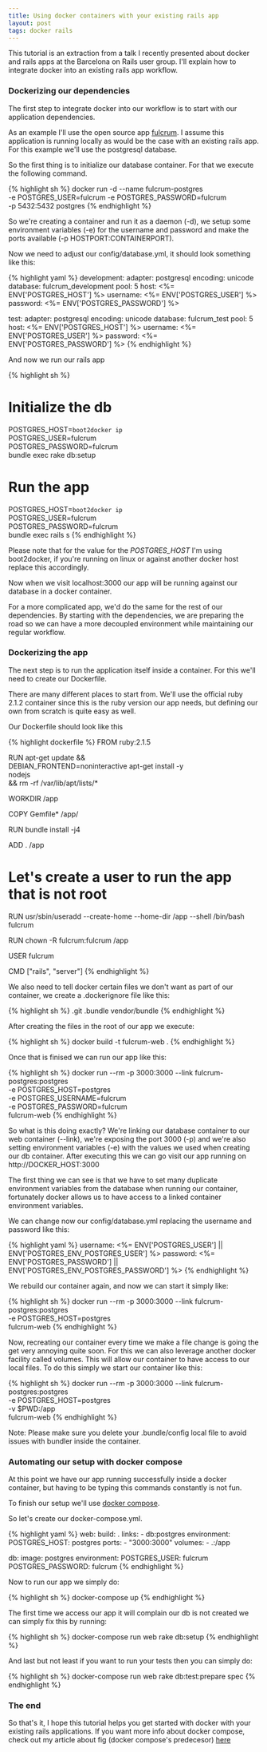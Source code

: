 ```yaml
---
title: Using docker containers with your existing rails app
layout: post
tags: docker rails
---
```


This tutorial is an extraction from a talk I recently presented about
docker and rails apps at the Barcelona on Rails user group. I'll
explain how to integrate docker into an existing rails app workflow.<!-- -**-END-**- -->

### Dockerizing our dependencies

The first step to integrate docker into our workflow is to start with
our application dependencies.

As an example I'll use the open source app
[fulcrum](https://github.com/fulcrum-agile/fulcrum). I assume this
application is running locally as would be the case with an existing
rails app. For this example we'll use the postgresql database.

So the first thing is to initialize our database container. For that
we execute the following command.

{% highlight sh %}
docker run -d --name fulcrum-postgres \
-e POSTGRES_USER=fulcrum -e POSTGRES_PASSWORD=fulcrum \
-p 5432:5432 postgres
{% endhighlight %}

So we're creating a container and run it as a daemon (-d), we
setup some environment variables (-e) for the username and password and
make the ports available (-p HOSTPORT:CONTAINERPORT).

Now we need to adjust our config/database.yml, it should look
something like this:

{% highlight yaml %}
development:
  adapter: postgresql
  encoding: unicode
  database: fulcrum_development
  pool: 5
  host: <%= ENV['POSTGRES_HOST'] %>
  username: <%= ENV['POSTGRES_USER'] %>
  password: <%= ENV['POSTGRES_PASSWORD'] %>

test:
  adapter: postgresql
  encoding: unicode
  database: fulcrum_test
  pool: 5
  host: <%= ENV['POSTGRES_HOST'] %>
  username: <%= ENV['POSTGRES_USER'] %>
  password: <%= ENV['POSTGRES_PASSWORD'] %>
{% endhighlight %}

And now we run our rails app

{% highlight sh %}
# Initialize the db
POSTGRES_HOST=`boot2docker ip` \
POSTGRES_USER=fulcrum \
POSTGRES_PASSWORD=fulcrum \
bundle exec rake db:setup

# Run the app
POSTGRES_HOST=`boot2docker ip` \
POSTGRES_USER=fulcrum \
POSTGRES_PASSWORD=fulcrum \
bundle exec rails s
{% endhighlight %}

Please note that for the value for the *POSTGRES_HOST* I'm using
boot2docker, if you're running on linux or against another docker host
replace this accordingly.

Now when we visit localhost:3000 our app will be running against our
database in a docker container.

For a more complicated app, we'd do the same for the rest of our
dependencies. By starting with the dependencies, we are preparing the
road so we can have a more decoupled environment while maintaining our
regular workflow.

### Dockerizing the app

The next step is to run the application itself inside a container. For
this we'll need to create our Dockerfile.

There are many different places to start from. We'll use the official
ruby 2.1.2 container since this is the ruby version our app needs, but
defining our own from scratch is quite easy as well.

Our Dockerfile should look like this

{% highlight dockerfile %}
FROM ruby:2.1.5

RUN apt-get update && \
    DEBIAN_FRONTEND=noninteractive apt-get install -y \
    nodejs \
    && rm -rf /var/lib/apt/lists/*

WORKDIR /app

COPY Gemfile* /app/

RUN bundle install -j4

ADD . /app

# Let's create a user to run the app that is not root
RUN usr/sbin/useradd --create-home --home-dir /app --shell /bin/bash fulcrum

RUN chown -R fulcrum:fulcrum /app

USER fulcrum

CMD ["rails", "server"]
{% endhighlight %}

We also need to tell docker certain files we don't want as part of our container,
we create a .dockerignore file like this:

{% highlight sh %}
.git
.bundle
vendor/bundle
{% endhighlight %}

After creating the files in the root of our app we execute:

{% highlight sh %}
docker build -t fulcrum-web .
{% endhighlight %}

Once that is finised we can run our app like this:

{% highlight sh %}
docker run --rm -p 3000:3000 --link fulcrum-postgres:postgres \
-e POSTGRES_HOST=postgres \
-e POSTGRES_USERNAME=fulcrum \
-e POSTGRES_PASSWORD=fulcrum \
fulcrum-web
{% endhighlight %}

So what is this doing exactly? We're linking our database container to
our web container (--link), we're exposing the port 3000 (-p) and
we're also setting environment variables (-e) with the values we used
when creating our db container. After executing this we can go visit
our app running on http://DOCKER_HOST:3000

The first thing we can see is that we have to set many duplicate
environment variables from the database when running our container,
fortunately docker allows us to have access to a linked container
environment variables.

We can change now our config/database.yml replacing the username and
password like this:

{% highlight yaml %}
username: <%= ENV['POSTGRES_USER'] || ENV['POSTGRES_ENV_POSTGRES_USER'] %>
password: <%= ENV['POSTGRES_PASSWORD'] || ENV['POSTGRES_ENV_POSTGRES_PASSWORD'] %>
{% endhighlight %}

We rebuild our container again, and now we can start it simply like:

{% highlight sh %}
docker run --rm -p 3000:3000 --link fulcrum-postgres:postgres \
-e POSTGRES_HOST=postgres \
fulcrum-web
{% endhighlight %}

Now, recreating our container every time we make a file change is going
the get very annoying quite soon. For this we can also leverage
another docker facility called volumes. This will allow our container
to have access to our local files. To do this simply we start our
container like this:

{% highlight sh %}
docker run --rm -p 3000:3000 --link fulcrum-postgres:postgres \
-e POSTGRES_HOST=postgres \
-v $PWD:/app \
fulcrum-web
{% endhighlight %}

Note: Please make sure you delete your .bundle/config local file to
avoid issues with bundler inside the container.

### Automating our setup with docker compose

At this point we have our app running successfully inside a docker
container, but having to be typing this commands constantly is not fun.

To finish our setup we'll use [docker compose](https://docs.docker.com/compose/).

So let's create our docker-compose.yml.

{% highlight yaml %}
web:
  build: .
  links:
    - db:postgres
  environment:
    POSTGRES_HOST: postgres
  ports:
    - "3000:3000"
  volumes:
    - .:/app

db:
  image: postgres
  environment:
    POSTGRES_USER: fulcrum
    POSTGRES_PASSWORD: fulcrum
{% endhighlight %}

Now to run our app we simply do:

{% highlight sh %}
docker-compose up
{% endhighlight %}

The first time we access our app it will complain our db is not
created we can simply fix this by running:

{% highlight sh %}
docker-compose run web rake db:setup
{% endhighlight %}

And last but not least if you want to run your tests then you can simply do:

{% highlight sh %}
docker-compose run web rake db:test:prepare spec
{% endhighlight %}

### The end

So that's it, I hope this tutorial helps you get started with docker
with your existing rails applications. If you want more info about
docker compose, check out my article about fig (docker compose's
predecesor) [here](/2014/12/19/faster-docker-containers-development-using-fig.html)